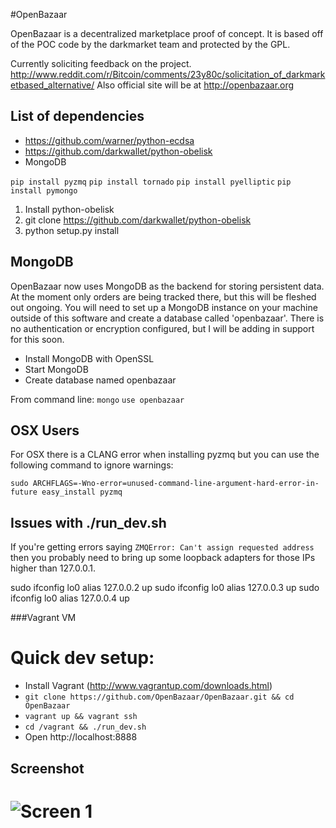 #OpenBazaar

OpenBazaar is a decentralized marketplace proof of concept. It is based off of the POC code by the darkmarket team and protected by the GPL.

Currently soliciting feedback on the project. http://www.reddit.com/r/Bitcoin/comments/23y80c/solicitation_of_darkmarketbased_alternative/
Also official site will be at http://openbazaar.org


## List of dependencies
- https://github.com/warner/python-ecdsa
- https://github.com/darkwallet/python-obelisk
- MongoDB

`pip install pyzmq`
`pip install tornado`
`pip install pyelliptic`
`pip install pymongo`

1. Install python-obelisk
2. git clone https://github.com/darkwallet/python-obelisk
3. python setup.py install


## MongoDB

OpenBazaar now uses MongoDB as the backend for storing persistent data. At the moment only orders are being tracked there, but this will be fleshed out ongoing. You will need to set up a MongoDB instance on your machine outside of this software and create a database called 'openbazaar'. There is no authentication or encryption configured, but I will be adding in support for this soon.

- Install MongoDB with OpenSSL
- Start MongoDB 
- Create database named openbazaar

From command line:
`mongo`
`use openbazaar`


## OSX Users

For OSX there is a CLANG error when installing pyzmq but you can use the following command to ignore warnings:

`sudo ARCHFLAGS=-Wno-error=unused-command-line-argument-hard-error-in-future easy_install pyzmq`

## Issues with ./run_dev.sh
If you're getting errors saying `ZMQError: Can't assign requested address` then you probably need to bring up some loopback adapters for those 
IPs higher than 127.0.0.1.

sudo ifconfig lo0 alias 127.0.0.2 up
sudo ifconfig lo0 alias 127.0.0.3 up
sudo ifconfig lo0 alias 127.0.0.4 up



###Vagrant VM

# Quick dev setup:
- Install Vagrant (http://www.vagrantup.com/downloads.html)
- `git clone https://github.com/OpenBazaar/OpenBazaar.git && cd OpenBazaar`
- `vagrant up && vagrant ssh`
- `cd /vagrant && ./run_dev.sh`
- Open http://localhost:8888


## Screenshot

![Screen 1](http://i.imgur.com/PaemnhJ.png)
=======



